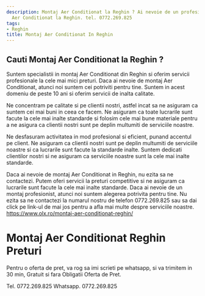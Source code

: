```yaml
---
description: Montaj Aer Conditionat la Reghin ? Ai nevoie de un profesionist in Montaj
  Aer Conditionat la Reghin. tel. 0772.269.825
tags:
- Reghin
title: Montaj Aer Conditionat In Reghin
---
```



## Cauti Montaj Aer Conditionat la Reghin ?

Suntem specialistii in montaj Aer Conditionat din Reghin si oferim servicii profesionale la cele mai mici preturi. Daca ai nevoie de montaj Aer Conditionat, atunci noi suntem cei potriviti pentru tine. Suntem in acest domeniu de peste 10 ani si oferim servicii de inalta calitate.

Ne concentram pe calitate si pe clientii nostri, astfel incat sa ne asiguram ca suntem cei mai buni in ceea ce facem. Ne asiguram ca toate lucrarile sunt facute la cele mai inalte standarde si folosim cele mai bune materiale pentru a ne asigura ca clientii nostri sunt pe deplin multumiti de serviciile noastre.

Ne desfasuram activitatea in mod profesional si eficient, punand accentul pe client. Ne asiguram ca clientii nostri sunt pe deplin multumiti de serviciile noastre si ca lucrarile sunt facute la standarde inalte. Suntem dedicati clientilor nostri si ne asiguram ca serviciile noastre sunt la cele mai inalte standarde.

Daca ai nevoie de montaj Aer Conditionat in Reghin, nu ezita sa ne contactezi. Putem oferi servicii la preturi competitive si ne asiguram ca lucrarile sunt facute la cele mai inalte standarde. Daca ai nevoie de un montaj profesionist, atunci noi suntem alegerea potrivita pentru tine. Nu ezita sa ne contactezi la numarul nostru de telefon 0772.269.825 sau sa dai click pe link-ul de mai jos pentru a afla mai multe despre serviciile noastre.  https://www.olx.ro/montaj-aer-conditionat-reghin/

# Montaj Aer Conditionat Reghin Preturi
Pentru o oferta de pret, va rog sa imi scrieti pe whatsapp, si va trimitem in 30 min, Gratuit si fara Obligatii Oferta de Pret.

Tel. 0772.269.825
Whatsapp. 0772.269.825